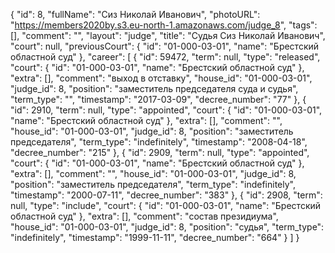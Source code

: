 {
    "id": 8,
    "fullName": "Сиз Николай Иванович",
    "photoURL": "https://members2020by.s3.eu-north-1.amazonaws.com/judge_8",
    "tags": [],
    "comment": "",
    "layout": "judge",
    "title": "Судья Сиз Николай Иванович",
    "court": null,
    "previousCourt": {
        "id": "01-000-03-01",
        "name": "Брестский областной суд"
    },
    "career": [
        {
            "id": 59472,
            "term": null,
            "type": "released",
            "court": {
                "id": "01-000-03-01",
                "name": "Брестский областной суд"
            },
            "extra": [],
            "comment": "выход в отставку",
            "house_id": "01-000-03-01",
            "judge_id": 8,
            "position": "заместитель председателя суда и судья",
            "term_type": "",
            "timestamp": "2017-03-09",
            "decree_number": "77"
        },
        {
            "id": 2910,
            "term": null,
            "type": "appointed",
            "court": {
                "id": "01-000-03-01",
                "name": "Брестский областной суд"
            },
            "extra": [],
            "comment": "",
            "house_id": "01-000-03-01",
            "judge_id": 8,
            "position": "заместитель председателя",
            "term_type": "indefinitely",
            "timestamp": "2008-04-18",
            "decree_number": "215"
        },
        {
            "id": 2909,
            "term": null,
            "type": "appointed",
            "court": {
                "id": "01-000-03-01",
                "name": "Брестский областной суд"
            },
            "extra": [],
            "comment": "",
            "house_id": "01-000-03-01",
            "judge_id": 8,
            "position": "заместитель председателя",
            "term_type": "indefinitely",
            "timestamp": "2000-07-11",
            "decree_number": "383"
        },
        {
            "id": 2908,
            "term": null,
            "type": "include",
            "court": {
                "id": "01-000-03-01",
                "name": "Брестский областной суд"
            },
            "extra": [],
            "comment": "состав президиума",
            "house_id": "01-000-03-01",
            "judge_id": 8,
            "position": "судья",
            "term_type": "indefinitely",
            "timestamp": "1999-11-11",
            "decree_number": "664"
        }
    ]
}